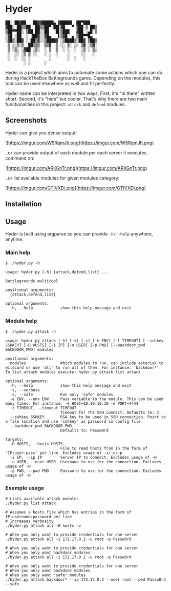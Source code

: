 # Hyder

```
██░ ██▓██   ██▓▓█████▄ ▓█████  ██▀███  
▓██░ ██▒▒██  ██▒▒██▀ ██▌▓█   ▀ ▓██ ▒ ██▒
▒██▀▀██░ ▒██ ██░░██   █▌▒███   ▓██ ░▄█ ▒
░▓█ ░██  ░ ▐██▓░░▓█▄   ▌▒▓█  ▄ ▒██▀▀█▄  
░▓█▒░██▓ ░ ██▒▓░░▒████▓ ░▒████▒░██▓ ▒██▒
 ▒ ░░▒░▒  ██▒▒▒  ▒▒▓  ▒ ░░ ▒░ ░░ ▒▓ ░▒▓░
 ▒ ░▒░ ░▓██ ░▒░  ░ ▒  ▒  ░ ░  ░  ░▒ ░ ▒░
 ░  ░░ ░▒ ▒ ░░   ░ ░  ░    ░     ░░   ░ 
 ░  ░  ░░ ░        ░       ░  ░   ░     
        ░ ░      ░                      

```

Hyder is a project which aims to automate some actions which one can do during HackTheBox Battlegrounds game. Depending on the modules, this tool can be used elsewhere as well and fit perfectly.

Hyder name can be interpreted in two ways. First, it's "hi there" written short. Second, it's "hide" but cooler. That's why there are two main functionalities in this project: `attack` and `defend` modules.

## Screenshots

Hyder can give you dense output:

![https://imgur.com/W5RqmJh.png](https://imgur.com/W5RqmJh.png)

..or can provide output of each module per each server it executes command on:

![https://imgur.com/ARKGnTr.png](https://imgur.com/ARKGnTr.png)

..or list available modules for given modules category:

![https://imgur.com/GTIVXDi.png](https://imgur.com/GTIVXDi.png)


## Installation



## Usage

Hyder is built using argparse so you can provide `-h/--help` anywhere, anytime.

### Main help

```
$ ./hyder.py -h

usage: hyder.py [-h] {attack,defend,list} ...

Battlegrounds multitool

positional arguments:
  {attack,defend,list}

optional arguments:
  -h, --help            show this help message and exit
```

### Module help

```
$ ./hyder.py attack -h

usage: hyder.py attack [-h] [-v] [-s] [-e ENV] [-t TIMEOUT] [--sshkey SSHKEY] [-H HOSTS] [-i IP] [-u USER] [-p PWD] [--backdoor_pwd BACKDOOR_PWD] modules

positional arguments:
  modules               Which modules to run, can include asterisk to wildcard or use 'all' to run all of them. For instance: 'backdoor*'. To list attack modules execute: hyder.py attack list attack

optional arguments:
  -h, --help            show this help message and exit
  -v, --verbose
  -s, --safe            Run only 'safe' modules
  -e ENV, --env ENV     Pass variable to the module. This can be used many times. For instance: -e HOST=10.10.10.10 -e PORT=4444
  -t TIMEOUT, --timeout TIMEOUT
                        Timeout for the SSH connect. Defaults to: 3
  --sshkey SSHKEY       RSA key to be used in SSH connection. Point to a file location and use 'sshkey' as password in config file
  --backdoor_pwd BACKDOOR_PWD
                        Defaults to: Passw0rd

targets:
  -H HOSTS, --hosts HOSTS
                        File to read hosts from in the form of 'IP:user:pass' per line. Excludes usage of -i/-u/-p
  -i IP, --ip IP        Server IP to connect. Excludes usage of -H
  -u USER, --user USER  Username to use for the connection. Excludes usage of -H
  -p PWD, --pwd PWD     Password to use for the connection. Excludes usage of -H
```

### Example usage

```
# Lists available attack modules
./hyder.py list attack

# Assumes a hosts file which has entries in the form of IP:username:password per line
# Increases verbosity
./hyder.py attack all -H hosts -v

# When you only want to provide credentials for one server
./hyder.py attack all -i 172.17.0.2 -u root -p Passw0rd

# When you only want to provide credentials for one server
# When you only want backdoor modules
./hyder.py attack all -i 172.17.0.2 -u root -p Passw0rd

# When you only want to provide credentials for one server
# When you only want backdoor modules
# When you only want "safe" modules
./hyder.py attack backdoor* --ip 172.17.0.2 --user root --pwd Passw0rd --safe
```
